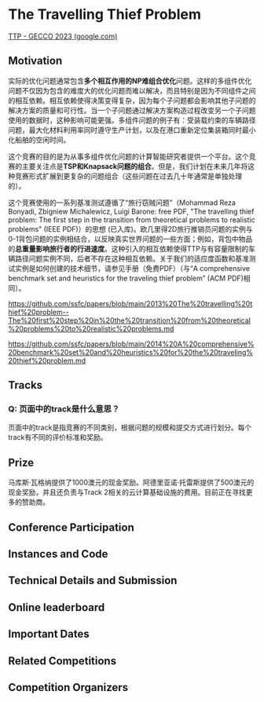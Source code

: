 # The Travelling Thief Problem

[TTP - GECCO 2023 (google.com)](https://sites.google.com/view/ttp-gecco2023/home?pli=1)

## Motivation

实际的优化问题通常包含**多个相互作用的NP难组合优化**问题。这样的多组件优化问题不仅因为包含的难度大的优化问题而难以解决，而且特别是因为不同组件之间的相互依赖。相互依赖使得决策变得复杂，因为每个子问题都会影响其他子问题的解决方案的质量和可行性。当一个子问题通过解决方案构造过程改变另一个子问题使用的数据时，这种影响可能更强。多组件问题的例子有：受装载约束的车辆路径问题，最大化材料利用率同时遵守生产计划，以及在港口重新定位集装箱同时最小化船舶的空闲时间。

这个竞赛的目的是为从事多组件优化问题的计算智能研究者提供一个平台。这个竞赛的主要关注点是**TSP和Knapsack问题的组合**。但是，我们计划在未来几年将这种竞赛形式扩展到更复杂的问题组合（这些问题在过去几十年通常是单独处理的）。

这个竞赛使用的一系列基准测试遵循了“旅行窃贼问题”（Mohammad Reza Bonyadi, Zbigniew Michalewicz, Luigi Barone: free PDF, "The travelling thief problem: The first step in the transition from theoretical problems to realistic problems" (IEEE PDF)）的思想 (已入库)。欧几里得2D旅行推销员问题的实例与0-1背包问题的实例相结合，以反映真实世界问题的一些方面；例如，背包中物品的**总重量影响旅行者的行进速度**。这种引入的相互依赖使得TTP与有容量限制的车辆路径问题实例不同，后者不存在这种相互依赖。关于我们的适应度函数和基准测试实例是如何创建的技术细节，请参见手册（免费PDF）（与“A comprehensive benchmark set and heuristics for the traveling thief problem” (ACM PDF)相同）。

https://github.com/ssfc/papers/blob/main/2013%20The%20travelling%20thief%20problem--The%20first%20step%20in%20the%20transition%20from%20theoretical%20problems%20to%20realistic%20problems.md

https://github.com/ssfc/papers/blob/main/2014%20A%20comprehensive%20benchmark%20set%20and%20heuristics%20for%20the%20traveling%20thief%20problem.md

## Tracks

### Q: 页面中的track是什么意思？

页面中的track是指竞赛的不同类别，根据问题的规模和提交方式进行划分。每个track有不同的评价标准和奖励。

##  Prize

马库斯·瓦格纳提供了1000澳元的现金奖励。阿德里亚诺·托雷斯提供了500澳元的现金奖励，并且还负责与Track 2相关的云计算基础设施的费用。目前正在寻找更多的赞助商。

##  Conference Participation

##  Instances and Code

##  Technical Details and Submission

##  Online leaderboard

##  Important Dates

##  Related Competitions

##  Competition Organizers